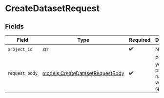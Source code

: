 # CreateDatasetRequest


## Fields

| Field                                                                    | Type                                                                     | Required                                                                 | Description                                                              |
| ------------------------------------------------------------------------ | ------------------------------------------------------------------------ | ------------------------------------------------------------------------ | ------------------------------------------------------------------------ |
| `project_id`                                                             | *str*                                                                    | :heavy_check_mark:                                                       | N/A                                                                      |
| `request_body`                                                           | [models.CreateDatasetRequestBody](../models/createdatasetrequestbody.md) | :heavy_check_mark:                                                       | Provide your project name if you want to specify it.                     |